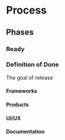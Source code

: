 # Process

## Phases

### Ready

### Definition of Done

The goal of release

#### Frameworks

#### Products

#### UI/UX

#### Documentation